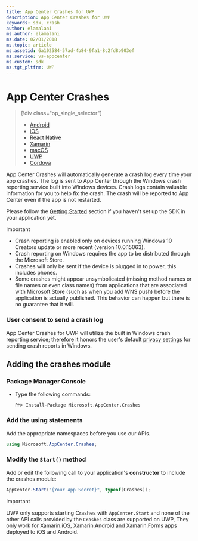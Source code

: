 ```yaml
---
title: App Center Crashes for UWP
description: App Center Crashes for UWP
keywords: sdk, crash
author: elamalani 
ms.author: elamalani 
ms.date: 02/01/2018
ms.topic: article
ms.assetid: 6a102584-57ad-4b84-9fa1-8c2fd8b903ef
ms.service: vs-appcenter
ms.custom: sdk
ms.tgt_pltfrm: UWP
---
```


# App Center Crashes

> [!div  class="op_single_selector"]
> * [Android](android.md)
> * [iOS](ios.md)
> * [React Native](react-native.md)
> * [Xamarin](xamarin.md)
> * [macOS](macos.md)
> * [UWP](uwp.md)
> * [Cordova](cordova.md)

App Center Crashes will automatically generate a crash log every time your app crashes. The log is sent to App Center through the Windows crash reporting service built into Windows devices. Crash logs contain valuable information for you to help fix the crash. The crash will be reported to App Center even if the app is not restarted.

Please follow the [Getting Started](~/sdk/getting-started/uwp.md) section if you haven't set up the SDK in your application yet.

> [!IMPORTANT]
> * Crash reporting is enabled only on devices running Windows 10 Creators update or more recent (version 10.0.15063).
> * Crash reporting on Windows requires the app to be distributed through the Microsoft Store.
> * Crashes will only be sent if the device is plugged in to power, this includes phones.
> * Some crashes might appear unsymbolicated (missing method names or file names or even class names) from applications that are associated with Microsoft Store (such as when you add WNS push) before the application is actually published. This behavior can happen but there is no guarantee that it will.

### User consent to send a crash log

App Center Crashes for UWP will utilize the built in Windows crash reporting service; therefore it honors the user's default [privacy settings](https://privacy.microsoft.com/windows-10-feedback-diagnostics-and-privacy) for sending crash reports in Windows.

## Adding the crashes module

### Package Manager Console

* Type the following commands:

   `PM> Install-Package Microsoft.AppCenter.Crashes`


### Add the using statements

Add the appropriate namespaces before you use our APIs.

```csharp
using Microsoft.AppCenter.Crashes;
```

### Modify the `Start()` method

Add or edit the following call to your application's **constructor** to include the crashes module:

```csharp
AppCenter.Start("{Your App Secret}", typeof(Crashes));
```

> [!IMPORTANT]
> UWP only supports starting Crashes with `AppCenter.Start` and none of the other API calls provided by the `Crashes` class are supported on UWP, They only work for Xamarin.iOS, Xamarin.Android and Xamarin.Forms apps deployed to iOS and Android. 

